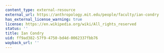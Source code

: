 ```yaml
---
content_type: external-resource
external_url: https://anthropology.mit.edu/people/faculty/ian-condry
has_external_license_warning: true
license: https://en.wikipedia.org/wiki/All_rights_reserved
status: ''
title: Ian Condry
uid: ff9ad382-57f9-4750-bd4d-0062337fbb76
wayback_url: ''
---
```

